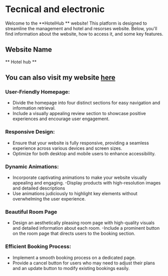 # Tecnical and electronic 

Welcome to the **HotelHub ** website! This platform is designed to streamline the management and hotel  and resorses  website. Below, you'll find information about the website, how to access it, and some key features.

## Website Name

** Hotel hub **
## You can also visit my website [here](https://hotel-server-ju80c6pci-mdrafi276.vercel.app)

### User-Friendly Homepage:

- Divide the homepage into four distinct sections for easy navigation and information retrieval.
- Include a visually appealing review section to showcase positive experiences and encourage user engagement.
### Responsive Design:

- Ensure that your website is fully responsive, providing a seamless experience across various devices and screen sizes.
- Optimize for both desktop and mobile users to enhance accessibility.


### Dynamic Animations:

- Incorporate captivating animations to make your website visually appealing and engaging.
-Display products with high-resolution images and detailed descriptions
- Use animations judiciously to highlight key elements without overwhelming the user experience.

### Beautiful Room Page

- Design an aesthetically pleasing room page with high-quality visuals and detailed information about each room.
-Include a prominent button on the room page that directs users to the booking section.

### Efficient Booking Process:
- Implement a smooth booking process on a dedicated page.
- Provide a cancel button for users who may need to adjust their plans and an update button to modify existing bookings easily.